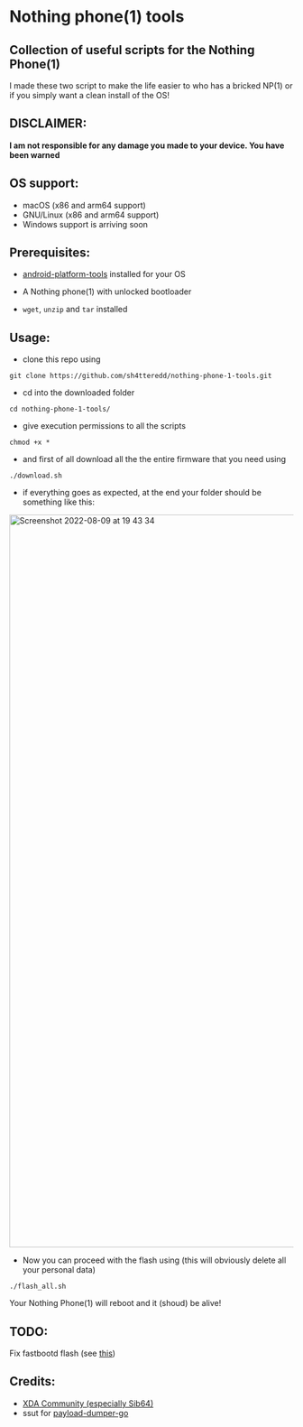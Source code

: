 # Nothing phone(1) tools

## Collection of useful scripts for the Nothing Phone(1)

I made these two script to make the life easier to who has a bricked NP(1) or if you simply want a clean install of the OS!

## DISCLAIMER:

**I am not responsible for any damage you made to your device. You have been warned**

## OS support:

- macOS (x86 and arm64 support)
- GNU/Linux (x86 and arm64 support)
- Windows support is arriving soon

## Prerequisites:

- [android-platform-tools](https://developer.android.com/studio/releases/platform-tools) installed for your OS

- A Nothing phone(1) with unlocked bootloader

- `wget`, `unzip` and `tar` installed

## Usage:

- clone this repo using

```
git clone https://github.com/sh4tteredd/nothing-phone-1-tools.git
```

- cd into the downloaded folder

```
cd nothing-phone-1-tools/
```

- give execution permissions to all the scripts

```
chmod +x *
```

- and first of all download all the the entire firmware that you need using

```
./download.sh
```

- if everything goes as expected, at the end your folder should be something like this:

<img width="1299" alt="Screenshot 2022-08-09 at 19 43 34" src="https://user-images.githubusercontent.com/55893559/183725466-d1e50e9b-f751-4027-82eb-ab72316f5260.png">

- Now you can proceed with the flash using (this will obviously delete all your personal data)

```
./flash_all.sh
```

Your Nothing Phone(1) will reboot and it (shoud) be alive!

## TODO:

Fix fastbootd flash (see [this](https://forum.xda-developers.com/t/nothing-phone-1-flashing-utilities.4478457/post-87267397))

## Credits:

- [XDA Community (especially Sib64)](https://forum.xda-developers.com/t/phone-1-rom-ota-nothing-os-repo-of-nothing-os-update-04-08-2022.4464039/)
- ssut for [payload-dumper-go](https://github.com/ssut/payload-dumper-go)
